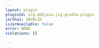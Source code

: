 ```yaml
---
layout: plugin
pluginId: org.dddjava.jig-gradle-plugin
jarSha1: INVALID
isJarAvailable: false
error: NONE
violations: []

---
```

